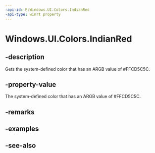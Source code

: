 ```yaml
---
-api-id: P:Windows.UI.Colors.IndianRed
-api-type: winrt property
---
```


<!-- Property syntax
public Windows.UI.Color IndianRed { get; }
-->

# Windows.UI.Colors.IndianRed

## -description

Gets the system-defined color that has an ARGB value of #FFCD5C5C.



## -property-value

The system-defined color that has an ARGB value of #FFCD5C5C.

## -remarks

## -examples

## -see-also
